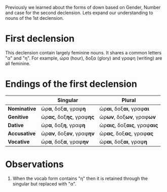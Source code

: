 Previously we learned about the forms of down based on Gender, Number and case for the second declension. Lets expand our understanding to nouns of the 1st declension. 

# First declension
This declension contain largely feminine nouns. It shares a common letters "α" and "η". For example, ὡρα (hour),  δοξα (glory) and γραφη (writing) are all feminine.

# Endings of the first declension
|                 | Singular                        | Plural                             |
| --------------- | ------------------------------- | ---------------------------------  |
| **Nominative**    | ὡρ**α**, δοξ**α**, γραφ**η**    | ὡρ**αι**, δοξ**αι**, γραφ**αι**    |
| **Genitive**    | ὡρ**ας**, δοξ**ης**, γραφ**ης** | ὡρ**ωv**, δοξ**ων**, γραφ**ωv**    |
| **Dative**      | ὡρ**α**, δοξ**η**, γραφ**η**    | ὡρ**αις**, δοξ**αις**, γραφ**αις** |
| **Accusative**  | ὡρ**αν**, δοξ**ον**, γραφ**ηv** | ὡρ**ας**, δοξ**ας**, γραφ**ας**    |
| **Vocative**    | ὡρ**α**, δοξ**α**, γραφ**ηv**   | ὡρ**αι**, δοξ**αι**, γραφ**η**     |

# Observations
1. When the vocab form contains "η" then it is retained through the singular but replaced with "α".
